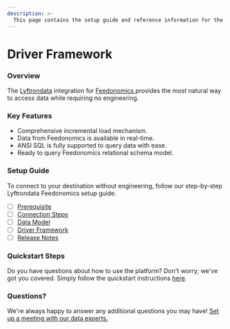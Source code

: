 ```yaml
---
description: >-
  This page contains the setup guide and reference information for the Feedonomics source connector.
---
```


# Driver Framework

### Overview

The [Lyftrondata](https://www.lyftrondata.com/) integration for [Feedonomics](https://www.lyftrondata.com/integration/feedonomics/)[ ](https://www.lyftrondata.com/integration/feedonomics/)provides the most natural way to access data while requiring no engineering.

### Key Features

* Comprehensive incremental load mechanism.
* Data from Feedonomics is available in real-time.&#x20;
* ANSI SQL is fully supported to query data with ease.
* Ready to query Feedonomics relational schema model.

### Setup Guide

To connect to your destination without engineering, follow our step-by-step Lyftrondata Feedonomics setup guide.

* [ ] [Prerequisite](../../marketing-analytics/feedonomics/prerequisite.md)
* [ ] [Connection Steps](../../marketing-analytics/feedonomics/connection-steps.md)
* [ ] [Data Model](../../marketing-analytics/feedonomics/data-model/)
* [ ] [Driver Framework](../../marketing-analytics/feedonomics/driver-framework/)
* [ ] [Release Notes](../../marketing-analytics/feedonomics/release-notes.md)

### Quickstart Steps

Do you have questions about how to use the platform? Don't worry; we've got you covered. Simply follow the quickstart instructions [here](../../../quickstart-steps.md).

### Questions? <a href="#questions" id="questions"></a>

We're always happy to answer any additional questions you may have! [Set up a meeting with our data experts.](https://www.lyftrondata.com/book-a-meeting/)


